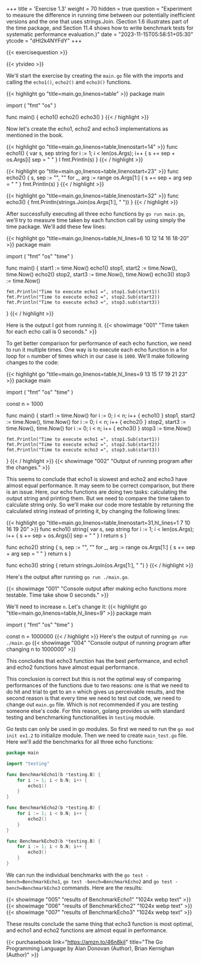 +++
title = 'Exercise 1.3'
weight = 70
hidden = true
question = "Experiment to measure the difference in running time between our potentially inefficient versions and the one that uses strings.Join. (Section 1.6 illustrates part of the time package, and Section 11.4 shows how to write benchmark tests for systematic performance evaluation.)"
date = "2023-11-15T05:58:51+05:30"
ytcode = "dHI2k4NYFdY"
+++

{{< exercisequestion >}}

{{< ytvideo >}}

We'll start the exercise by creating the `main.go` file with the imports and calling the `echo1()`, `echo2()` and `echo3()` functions.

{{< highlight go "title=main.go,linenos=table" >}}
package main

import ( 
    "fmt"
    "os"
)

func main() {
    echo1()
    echo2()
    echo3()
}
{{< / highlight >}}

Now let's create the echo1, echo2 and echo3 implementations as mentioned in the book.

{{< highlight go "title=main.go,linenos=table,linenostart=14" >}}
func echo1() {
    var s, sep string
    for i := 1; i < len(os.Args); i++ {
        s += sep + os.Args[i]
        sep = " "
    } I
    fmt.Println(s)
}
{{< / highlight >}}

{{< highlight go "title=main.go,linenos=table,linenostart=23" >}}
func echo2() {
    s, sep := "", ""
    for _, arg := range os.Args[1:] {
        s += sep + arg
        sep = " "
    }
    fmt.Println(s)
}
{{< / highlight >}}

{{< highlight go "title=main.go,linenos=table,linenostart=32" >}}
func echo3() {
    fmt.Println(strings.Join(os.Args[1:], " "))
}
{{< / highlight >}}

After successfully executing all three echo functions by `go run main.go`, we'll try to measure time taken by each function call by using simply the time package. We'll add these few lines:

{{< highlight go "title=main.go,linenos=table,hl_lines=6 10 12 14 16 18-20" >}}
package main

import ( 
    "fmt"
    "os"
    "time"
)

func main() {
    start1 := time.Now()
    echo1()
    stop1, start2 := time.Now(), time.Now()
    echo2()
    stop2, start3 := time.Now(), time.Now()
    echo3()
    stop3 := time.Now()

    fmt.Println("Time to execute echo1 =", stop1.Sub(start1))
    fmt.Println("Time to execute echo2 =", stop2.Sub(start2))
    fmt.Println("Time to execute echo3 =", stop3.sub(start3))
}
{{< / highlight >}}

Here is the output I got from running it.
{{< showimage "001" "Time taken for each echo call is 0 seconds." >}}

To get better comparison for performance of each echo function, we need to run it multiple times. One way is to execute each echo function in a for loop for `n` number of times which in our case is `1000`. We'll make following changes to the code:

{{< highlight go "title=main.go,linenos=table,hl_lines=9 13 15 17 19 21 23" >}}
package main

import ( 
    "fmt"
    "os"
    "time"
)

const n = 1000

func main() {
    start1 := time.Now()
    for i := 0; i < n; i++ {
        echo1()
    }
    stop1, start2 := time.Now(), time.Now()
    for i := 0; i < n; i++ {
        echo2()
    }
    stop2, start3 := time.Now(), time.Now()
    for i := 0; i < n; i++ {
        echo3()
    }
    stop3 := time.Now()

    fmt.Println("Time to execute echo1 =", stop1.Sub(start1))
    fmt.Println("Time to execute echo2 =", stop2.Sub(start2))
    fmt.Println("Time to execute echo3 =", stop3.sub(start3))
}
{{< / highlight >}}
{{< showimage "002" "Output of running program after the changes." >}}

This seems to conclude that echo1 is slowest and echo2 and echo3 have almost equal performance. It may seem to be correct comparison, but there is an issue. Here, our echo functions are doing two tasks: calculating the output string and printing them. But we need to compare the time taken to calculate string only. So we'll make our code more testable by returning the calculated string instead of printing it, by changing the following lines:

{{< highlight go "title=main.go,linenos=table,linenostart=31,hl_lines=1 7 10 16 19 20" >}}
func echo1() string{
    var s, sep string
    for i := 1; i < len(os.Args); i++ {
        s += sep + os.Args[i]
        sep = " "
    } I
    return s
}

func echo2() string {
    s, sep := "", ""
    for _, arg := range os.Args[1:] {
        s += sep + arg
        sep = " "
    }
    return s
}

func echo3() string {
    return strings.Join(os.Args[1:], " ")
}
{{< / highlight >}}

Here's the output after running `go run ./main.go`.

{{< showimage "001" "Console output after making echo functions more testable. Time take show 0 seconds." >}}

We'll need to increase `n`. Let's change it:
{{< highlight go "title=main.go,linenos=table,hl_lines=9" >}}
package main

import ( 
    "fmt"
    "os"
    "time"
)

const n = 1000000
{{< / highlight >}}
Here's the output of running `go run ./main.go`
{{< showimage "004" "Console output of running program after changing n to 1000000" >}}

This concludes that echo3 function has the best performance, and echo1 and echo2 functions have almost equal performance.

This conclusion is correct but this is not the optimal way of comparing performances of the functions due to two reasons: one is that we need to do hit and trial to get to an `n` which gives us perceivable results, and the second reason is that every time we need to test out code, we need to change out `main.go` file. Which is not recommended if you are testing someone else's code. For this reason, golang provides us with standard testing and benchmarking functionalities in `testing` module.

Go tests can only be used in go modules. So first we need to run the `go mod init ex1.2` to initialize module. Then we need to create `main_test.go` file. Here we'll add the benchmarks for all three echo functions:

```go { title="main_test.go" }
package main

import "testing"

func BenchmarkEcho1(b *testing.B) {
	for i := 1; i < b.N; i++ {
		echo1()
	}
}

func BenchmarkEcho2(b *testing.B) {
	for i := 1; i < b.N; i++ {
		echo2()
	}
}

func BenchmarkEcho3(b *testing.B) {
	for i := 1; i < b.N; i++ {
		echo3()
	}
}
```

We can run the individual benchmarks with the `go test -bench=BenchmarkEcho1`, `go test -bench=BenchmarkEcho2` and `go test -bench=BenchmarkEcho3` commands. Here are the results:


{{< showimage "005" "results of BenchmarkEcho1" "1024x webp text" >}}
{{< showimage "006" "results of BenchmarkEcho2" "1024x webp text" >}}
{{< showimage "007" "results of BenchmarkEcho3" "1024x webp text" >}}

These results conclude the same thing that echo3 function is most optimal, and echo1 and echo2 functions are almost equal in performance.

{{< purchasebook link="https://amzn.to/46n8kiI" title="The Go Programming Language by Alan Donovan (Author), Brian Kernighan (Author)" >}}